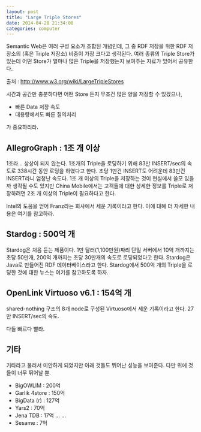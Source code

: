 ```yaml
---
layout: post
title: "Large Triple Stores"
date: 2014-04-28 21:34:00
categories: computer
---
```


Semantic Web은 여러 구성 요소가 조합된 개념인데, 그 중 RDF 저장을 위한 RDF 저장소의 (혹은 Triple 저장소) 비중이 가장 크다고 생각된다. 여러 종류의 Triple Store가 있는데 어떤 Store가 얼마나 많은 Triple을 저장했는지 보여주는 자료가 있어서 공유한다.

출처 : http://www.w3.org/wiki/LargeTripleStores

시간과 공간만 충분하다면 어떤 Store 든지 무조건 많은 양을 저장할 수 있겠으나, 

- 빠른 Data 저장 속도
- 대용량에서도 빠른 질의처리

가 중요하리라.

## AllegroGraph : 1조 개 이상

1조라... 상상이 되지 않는다. 1조개의 Triple을 로딩하기 위해 83만 INSERT/sec의 속도로 338시간 동안 로딩을 하였다고 한다. 초당 1만건 INSERT도 어려운데 83만건 INSERT라니 엄청난 속도다. 1조 개 이상의 Triple을 저장하는 것이 현실에서 쓸모 있을까 생각될 수도 있지만 China Mobile에서는 고객들에 대한 상세한 정보를 Triple로 저장하려면 2조 개 이상의 Triple이 필요하다고 한다.

Intel의 도움을 얻어 Franz라는 회사에서 세운 기록이라고 한다. 이에 대해 더 자세한 내용은 여기를 참고하라.

## Stardog : 500억 개

Stardog은 처음 듣는 제품이다. 1만 달러(1,100만원)짜리 단일 서버에서 10억 개까지는 초당 50만개, 200억 개까지는 초당 30만개의 속도로 로딩되었다고 한다. Stardog은 Java로 만들어진 RDF 데이터베이스라고 한다. Stardog에서 500억 개의 Triple을 로딩한 것에 대한 뉴스는 여기를 참고하도록 하자.

## OpenLink Virtuoso v6.1 : 154억 개

shared-nothing 구조의 8개 node로 구성된 Virtuoso에서 세운 기록이라고 한다. 27만 INSERT/sec의 속도.

다들 빠르다 빨라.

## 기타
기타라고 불러서 미안하게 되었지만 아래 것들도 뛰어난 성능을 보여준다. 다만 위에 것들이 너무 뛰어날 뿐.

- BigOWLIM : 200억
- Garlik 4store : 150억
- BigData (r) : 127억
- Yars2 : 70억
- Jena TDB : 17억
...
...
- Sesame : 7억
